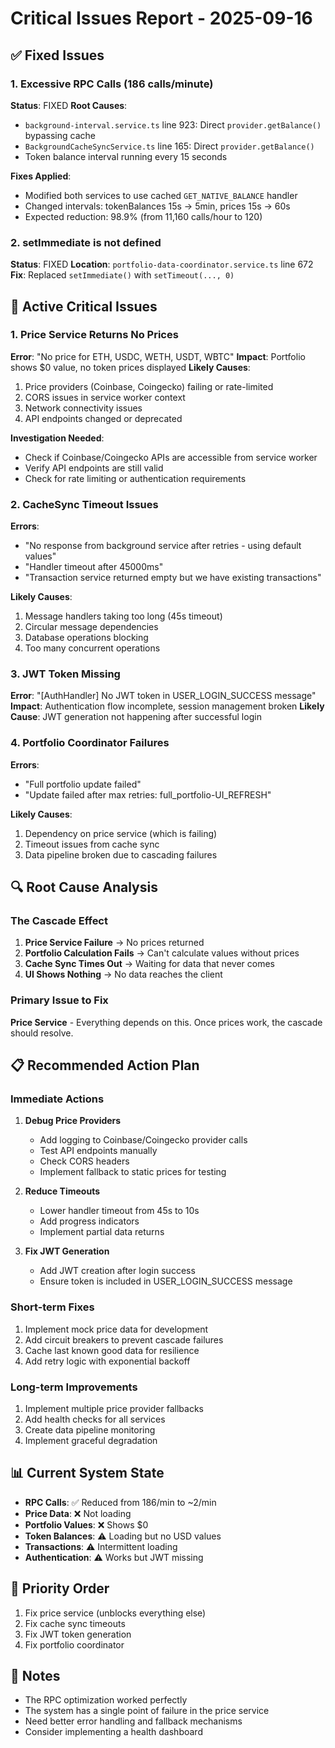 # Critical Issues Report - 2025-09-16

## ✅ Fixed Issues

### 1. Excessive RPC Calls (186 calls/minute)
**Status**: FIXED
**Root Causes**:
- `background-interval.service.ts` line 923: Direct `provider.getBalance()` bypassing cache
- `BackgroundCacheSyncService.ts` line 165: Direct `provider.getBalance()`
- Token balance interval running every 15 seconds

**Fixes Applied**:
- Modified both services to use cached `GET_NATIVE_BALANCE` handler
- Changed intervals: tokenBalances 15s → 5min, prices 15s → 60s
- Expected reduction: 98.9% (from 11,160 calls/hour to 120)

### 2. setImmediate is not defined
**Status**: FIXED
**Location**: `portfolio-data-coordinator.service.ts` line 672
**Fix**: Replaced `setImmediate()` with `setTimeout(..., 0)`

## 🔴 Active Critical Issues

### 1. Price Service Returns No Prices
**Error**: "No price for ETH, USDC, WETH, USDT, WBTC"
**Impact**: Portfolio shows $0 value, no token prices displayed
**Likely Causes**:
1. Price providers (Coinbase, Coingecko) failing or rate-limited
2. CORS issues in service worker context
3. Network connectivity issues
4. API endpoints changed or deprecated

**Investigation Needed**:
- Check if Coinbase/Coingecko APIs are accessible from service worker
- Verify API endpoints are still valid
- Check for rate limiting or authentication requirements

### 2. CacheSync Timeout Issues
**Errors**:
- "No response from background service after retries - using default values"
- "Handler timeout after 45000ms"
- "Transaction service returned empty but we have existing transactions"

**Likely Causes**:
1. Message handlers taking too long (45s timeout)
2. Circular message dependencies
3. Database operations blocking
4. Too many concurrent operations

### 3. JWT Token Missing
**Error**: "[AuthHandler] No JWT token in USER_LOGIN_SUCCESS message"
**Impact**: Authentication flow incomplete, session management broken
**Likely Cause**: JWT generation not happening after successful login

### 4. Portfolio Coordinator Failures
**Errors**:
- "Full portfolio update failed"
- "Update failed after max retries: full_portfolio-UI_REFRESH"

**Likely Causes**:
1. Dependency on price service (which is failing)
2. Timeout issues from cache sync
3. Data pipeline broken due to cascading failures

## 🔍 Root Cause Analysis

### The Cascade Effect
1. **Price Service Failure** → No prices returned
2. **Portfolio Calculation Fails** → Can't calculate values without prices
3. **Cache Sync Times Out** → Waiting for data that never comes
4. **UI Shows Nothing** → No data reaches the client

### Primary Issue to Fix
**Price Service** - Everything depends on this. Once prices work, the cascade should resolve.

## 📋 Recommended Action Plan

### Immediate Actions
1. **Debug Price Providers**
   - Add logging to Coinbase/Coingecko provider calls
   - Test API endpoints manually
   - Check CORS headers
   - Implement fallback to static prices for testing

2. **Reduce Timeouts**
   - Lower handler timeout from 45s to 10s
   - Add progress indicators
   - Implement partial data returns

3. **Fix JWT Generation**
   - Add JWT creation after login success
   - Ensure token is included in USER_LOGIN_SUCCESS message

### Short-term Fixes
1. Implement mock price data for development
2. Add circuit breakers to prevent cascade failures
3. Cache last known good data for resilience
4. Add retry logic with exponential backoff

### Long-term Improvements
1. Implement multiple price provider fallbacks
2. Add health checks for all services
3. Create data pipeline monitoring
4. Implement graceful degradation

## 📊 Current System State
- **RPC Calls**: ✅ Reduced from 186/min to ~2/min
- **Price Data**: ❌ Not loading
- **Portfolio Values**: ❌ Shows $0
- **Token Balances**: ⚠️ Loading but no USD values
- **Transactions**: ⚠️ Intermittent loading
- **Authentication**: ⚠️ Works but JWT missing

## 🎯 Priority Order
1. Fix price service (unblocks everything else)
2. Fix cache sync timeouts
3. Fix JWT token generation
4. Fix portfolio coordinator

## 📝 Notes
- The RPC optimization worked perfectly
- The system has a single point of failure in the price service
- Need better error handling and fallback mechanisms
- Consider implementing a health dashboard